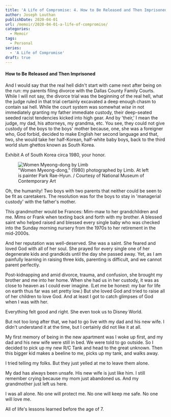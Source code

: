 ```yaml
---
title: 'A Life of Compromise: 4. How to Be Released and Then Imprisoned'
author: Joseph Louthan
publishDate: 2020-04-01
url: /memoir/2020-04-01-a-life-of-compromise/
categories:
  - Memoir
tags:
  - Personal
series:
  - 'A Life of Compromise'
draft: true
---
```


#### How to Be Released and Then Imprisoned

And I would say that the real hell didn't start with came next after being on the run: my parents filing divorce with the Dallas County Family Courts. While I will not say, the divorce trial was the beginning of the real hell, what the judge ruled in that trial certainly excavated a deep enough chasm to contain sai hell. While the court system was somewhat *wise* in not immediately granting my father immediate custody, their deep-seated seeded racist tendencies kicked into high gear. And by 'their,' I mean the judge, my dad, his attorneys, my grandma, etc.  You see, they could not give custody of the boys to the boys' mother because, one, she was a foreigner who, God forbid, decided to make English her second language and that, two, she would take her half-Korean, half-white baby boys, back to the third world slum ghettos known as South Korea.

Exhibit A of South Korea circa 1980, your honor.

<figure>
    <img src='https://theologic.us/images/girls-seoul-south-korea-1971.jpg' alt='Women Myeong-dong by Limb' />
    <figcaption>"Women Myeong-dong," (1980) photographed by Limb. At left is painter Park Rae-Hyun. / Courtesy of National Museum of Contemporary Art</figcaption>
</figure>

Oh, the humanity!
Two boys with two parents that neither could be seen to be fit as caretakers. The resolution was for the boys to stay in 'managerial custody' with the father's mother.

This grandmother would be Frances: Mim-maw to her grandchildren and me. Mims or Frank when texting back and forth with my brother. A blessed saint who helped raised and blessed every single baby who was checked into the Sunday morning nursery from the 1970s to her retirement in the mid-2000s.

And her reputation was well-deserved. She was a saint. She feared and loved God with all of her soul. She prayed for every single one of her degenerate kids and grandkids until the day she passed away. Yet, as I am painfully learning in raising three kids, parenting is difficult, and we cannot parent perfectly.

Post-kidnapping and amid divorce, trauma, and confusion, she brought my brother and me into her home. When she had us in her custody, it was as close to heaven as I could ever imagine. (Let me be honest: my bar for life on earth thus far was set pretty low.) But she loved God and tried to raise all of her children to love God. And at least I got to catch glimpses of God when I was with her.

Everything felt good and right. She even took us to Disney World. 

But not too long after that, we had to go live with my dad and his new wife. I didn't understand it at the time, but I certainly did not like it at all.

My first memory of being in the new apartment was I woke up first, and my dad and his new wife were still in bed. We were told to go outside. So I decided to pick up my new R/C Tank and head to the great unknown. Then this bigger kid makes a beeline to me, picks up my tank, and walks away.

I tried telling my folks. But they just yelled at me to leave them alone. 

My dad has always been unsafe. His new wife is just like him. I still remember crying because my mom just abandoned us. And my grandmother just left us here.

I was all alone. No one will protect me. No one will keep me safe. No one will love me. 

All of life's lessons learned before the age of 7.

